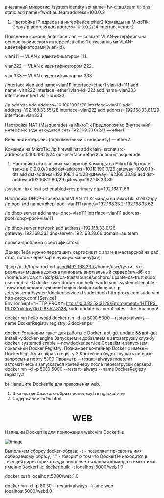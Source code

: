 внезапный микротик:
/system identity
set name=fw-dt.au.team 
/ip dns static
add name=fw-dt.au.team address=10.0.0.2

1. Настройка IP-адреса на интерфейсе ether2
Команды на MikroTik:
Copy
/ip address
add address=10.0.0.2/24 interface=ether2


Пояснение команд:
/interface vlan — создает VLAN-интерфейсы на основе физического интерфейса ether1 с указанными VLAN-идентификаторами (vlan-id).

vlan111 — VLAN с идентификатором 111.

vlan222 — VLAN с идентификатором 222.

vlan333 — VLAN с идентификатором 333.


/interface vlan
add name=vlan111 interface=ether1 vlan-id=111
add name=vlan222 interface=ether1 vlan-id=222
add name=vlan333 interface=ether1 vlan-id=333

/ip address
add address=10.100.190.1/26 interface=vlan111
add address=192.168.33.65/28 interface=vlan222
add address=192.168.33.81/29 interface=vlan333

Настройка NAT (Masquerade) на MikroTik
Предположим:
Внутренний интерфейс (где находится сеть 192.168.33.0/24) — ether1.

Внешний интерфейс (подключенный к интернету) — ether2.

Команды на MikroTik:
/ip firewall nat
add chain=srcnat src-address=10.100.190.0/24 out-interface=ether2 action=masquerade


1. Настройка статических маршрутов
Команды на MikroTik
/ip route
также в 0.0.0.0/0
add dst-address=10.110.190.0/26 gateway=10.0.0.1(r-dt)
add dst-address=192.168.11.64/28 gateway=192.168.33.89
add dst-address=192.168.11.80/29 gateway=192.168.33.89


/system ntp client
set enabled=yes primary-ntp=192.168.11.66

Настройка DHCP-сервера для VLAN 111
Команды на MikroTik:
shell
Copy
/ip pool
add name=dhcp-pool-vlan111 ranges=192.168.33.2-192.168.33.62

/ip dhcp-server
add name=dhcp-vlan111 interface=vlan111 address-pool=dhcp-pool-vlan111

/ip dhcp-server network
add address=192.168.33.0/26 gateway=192.168.33.1 dns-server=192.168.33.66 domain=au.team

прокси-проблема с сертификатом: 

Докер: 
Тебе нужно перетащить сертификат с share в мастерской на раб стол, потом через scp в нужную машину(srv):

1)scp /path/to/ca.root.crt user@192.168.33.X:/home/user/(учти , что реальная машина должна пинговать виртуальный сервер(srv-dt!)
cp /home/user/ca.crt /etc/pki/ca-trust/source/anchors/ 
 update-ca-trust
sudo usermod -a -G docker user
docker run hello-world sudo systemctl
enable --now docker
sudo systemctl status docker sudo mkdir -p /etc/systemd/system/docker.service.d 
sudo touch http-proxy.conf
sudo vim http-proxy.conf
[Service]
Environment="HTTP_PROXY=http://10.0.83.52:3128/Environment="HTTPS_PROXY=http://10.0.83.52:3128/
sudo update-ca-certificates --fresh заново!

docker run hello-world
docker run -d -p 5000:5000 --restart=always --name DockerRegistry registry: 2
docker ps

docker:
Установим пакет для работы с Docker:
apt-get update && apt-get install -y docker-engine
Запускаем и добавляем в автозагрузку службу docker:
systemctl enable --now docker.service
Создаём и запускаем локальный Docker Registry:
Поднимает контейнер Docker с именем DockerRegistry из образа registry:2 
Контейнер будет слушать сетевые запросы на порту 5000
Параметр --restart=always позволит автоматически запускаться контейнеру после перезагрузки сервера.
docker run -d -p 5000:5000 --restart=always --name DockerRegistry registry:2


b) Напишите Dockerfile для приложения web.

1. В качестве базового образа используйте nginx:alpine
2. Содержание index.html
<html>
    <body>
        <center><h1><b>WEB</b></h1></center>
    </body>
</html>

Напишим Dockerfile для приложения web:
vim Dockerfile

![image](https://github.com/user-attachments/assets/3fa22d8e-fb48-42ed-9482-4e779adb424d)



Выполняем сборку docker-образа:
-t - позволяет присвоить имя собираемому образу;
"." - говорит о том что Dockerfile находится в текущей директории откуда выполняется данная команда и имеет имя именно Dockerfile:
docker build -t localhost:5000/web:1.0 .


docker push localhost:5000/web:1.0


docker run -d -p 80:80 --restart=always --name web localhost:5000/web:1.0




